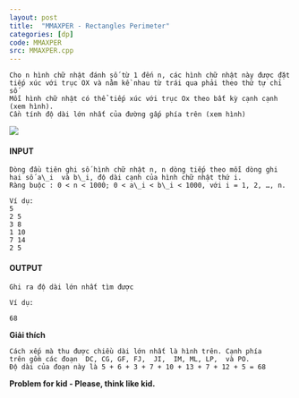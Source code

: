 ```yaml
---
layout: post
title:  "MMAXPER - Rectangles Perimeter"
categories: [dp]
code: MMAXPER
src: MMAXPER.cpp
---
```




  






```
Cho n hình chữ nhật đánh số từ 1 đến n, các hình chữ nhật này được đặt 
tiếp xúc với trục OX và nằm kề nhau từ trái qua phải theo thứ tự chỉ số
Mỗi hình chữ nhật có thể tiếp xúc với trục Ox theo bất kỳ cạnh cạnh (xem hình). 
Cần tính độ dài lớn nhất của đường gấp phía trên (xem hình) 

```

![](../../../content/simes:MMAXPER.png)

#### INPUT

```
Dòng đầu tiên ghi số hình chữ nhật n, n dòng tiếp theo mỗi dòng ghi 
hai số a\_i  và b\_i, độ dài cạnh của hình chữ nhật thứ i.
Ràng buộc : 0 < n < 1000; 0 < a\_i < b\_i < 1000, với i = 1, 2, …, n. 

Ví dụ:
5 
2 5 
3 8 
1 10 
7 14 
2 5 

```

#### OUTPUT

```
Ghi ra độ dài lớn nhất tìm được 

Ví dụ: 

68

```

**Giải thích**

```
Cách xếp mà thu được chiều dài lớn nhất là hình trên. Cạnh phía 
trên gồm các đoạn  DC, CG, GF, FJ,  JI,  IM, ML, LP,  và PO. 
Độ dài của đoạn này là 5 + 6 + 3 + 7 + 10 + 13 + 7 + 12 + 5 = 68
```

**Problem for kid - Please, think like kid.**

<!--more-->

